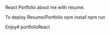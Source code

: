 React Portfolio about me with resume. 


To deploy Resume/Portfolio
npm install 
npm run 


Enjoy# portfolioReact
